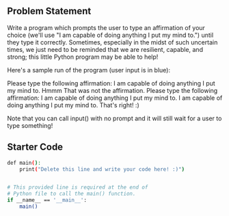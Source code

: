 ## Problem Statement

Write a program which prompts the user to type an affirmation of your choice (we'll use "I am capable of doing anything I put my mind to.") until they type it correctly. Sometimes, especially in the midst of such uncertain times, we just need to be reminded that we are resilient, capable, and strong; this little Python program may be able to help!

Here's a sample run of the program (user input is in blue):

Please type the following affirmation: I am capable of doing anything I put my mind to. 
Hmmm 
That was not the affirmation. 
Please type the following affirmation: I am capable of doing anything I put my mind to. 
I am capable of doing anything I put my mind to. 
That's right! :)

Note that you can call input() with no prompt and it will still wait for a user to type something!

## Starter Code

```bash
def main():
    print("Delete this line and write your code here! :)")


# This provided line is required at the end of
# Python file to call the main() function.
if __name__ == '__main__':
    main()
```
